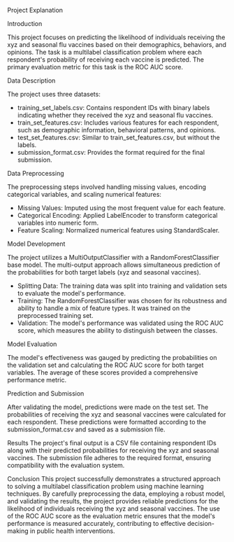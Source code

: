Project Explanation


Introduction

This project focuses on predicting the likelihood of individuals receiving the xyz and seasonal flu vaccines based on their demographics, behaviors, and opinions. The task is a multilabel classification problem where each respondent's probability of receiving each vaccine is predicted. The primary evaluation metric for this task is the ROC AUC score.


Data Description

The project uses three datasets:

- training_set_labels.csv: Contains respondent IDs with binary labels indicating whether they received the xyz and seasonal flu vaccines.
- train_set_features.csv: Includes various features for each respondent, such as demographic information, behavioral patterns, and opinions.
- test_set_features.csv: Similar to train_set_features.csv, but without the labels.
- submission_format.csv: Provides the format required for the final submission.


Data Preprocessing

The preprocessing steps involved handling missing values, encoding categorical variables, and scaling numerical features:

- Missing Values: Imputed using the most frequent value for each feature.
- Categorical Encoding: Applied LabelEncoder to transform categorical variables into numeric form.
- Feature Scaling: Normalized numerical features using StandardScaler.


Model Development

The project utilizes a MultiOutputClassifier with a RandomForestClassifier base model. The multi-output approach allows simultaneous prediction of the probabilities for both target labels (xyz and seasonal vaccines).

- Splitting Data: The training data was split into training and validation sets to evaluate the model's performance.
- Training: The RandomForestClassifier was chosen for its robustness and ability to handle a mix of feature types. It was trained on the preprocessed training set.
- Validation: The model's performance was validated using the ROC AUC score, which measures the ability to distinguish between the classes.


Model Evaluation

The model's effectiveness was gauged by predicting the probabilities on the validation set and calculating the ROC AUC score for both target variables. The average of these scores provided a comprehensive performance metric.


Prediction and Submission

After validating the model, predictions were made on the test set. The probabilities of receiving the xyz and seasonal vaccines were calculated for each respondent. These predictions were formatted according to the submission_format.csv and saved as a submission file.

Results
The project's final output is a CSV file containing respondent IDs along with their predicted probabilities for receiving the xyz and seasonal vaccines. The submission file adheres to the required format, ensuring compatibility with the evaluation system.

Conclusion
This project successfully demonstrates a structured approach to solving a multilabel classification problem using machine learning techniques. By carefully preprocessing the data, employing a robust model, and validating the results, the project provides reliable predictions for the likelihood of individuals receiving the xyz and seasonal vaccines. The use of the ROC AUC score as the evaluation metric ensures that the model's performance is measured accurately, contributing to effective decision-making in public health interventions.
